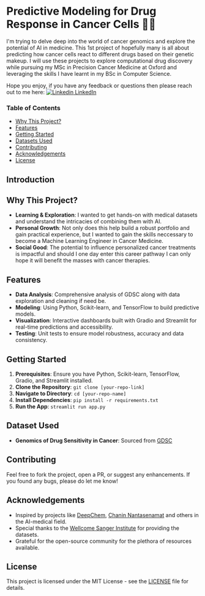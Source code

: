 # Predictive Modeling for Drug Response in Cancer Cells 🧬💊


I'm trying to delve deep into the world of cancer genomics and explore the potential of AI in medicine. 
This 1st project of hopefully many is all about predicting how cancer cells react to different drugs based on their genetic makeup. 
I will use these projects to explore computational drug discovery while pursuing my MSc in Precision Cancer Medicine at Oxford and leveraging the skills I have learnt in my BSc in Computer Science.


Hope you enjoy, if you have any feedback or questions then please reach out to me here: [![Linkedin](https://i.stack.imgur.com/gVE0j.png) LinkedIn](https://www.linkedin.com/in/shaw-chifamba-8b0784113/) 

### Table of Contents
- [Why This Project?](#why-this-project)
- [Features](#features)
- [Getting Started](#getting-started)
- [Datasets Used](#dataset-used)
- [Contributing](#contributing)
- [Acknowledgements](#acknowledgements)
- [License](#license)

## Introduction


## Why This Project?
- **Learning & Exploration**: I wanted to get hands-on with medical datasets and understand the intricacies of combining them with AI.
- **Personal Growth**: Not only does this help build a robust portfolio and gain practical experience, but I wanted to gain the skills neccessary to become a Machine Learning Engineer in Cancer Medicine.
- **Social Good**: The potential to influence personalized cancer treatments is impactful and should I one day enter this career pathway I can only hope it will benefit the masses with cancer therapies.

## Features
- **Data Analysis**: Comprehensive analysis of GDSC along with data exploration and cleaning if need be.
- **Modeling**: Using Python, Scikit-learn, and TensorFlow to build predictive models.
- **Visualization**: Interactive dashboards built with Gradio and Streamlit for real-time predictions and accessibility.
- **Testing**: Unit tests to ensure model robustness, accuracy and data consistency.

## Getting Started
1. **Prerequisites**: Ensure you have Python, Scikit-learn, TensorFlow, Gradio, and Streamlit installed.
2. **Clone the Repository**: `git clone [your-repo-link]`
3. **Navigate to Directory**: `cd [your-repo-name]`
4. **Install Dependencies**: `pip install -r requirements.txt`
5. **Run the App**: `streamlit run app.py`

## Dataset Used
- **Genomics of Drug Sensitivity in Cancer**: Sourced from [GDSC](https://www.cancerrxgene.org/)

## Contributing
Feel free to fork the project, open a PR, or suggest any enhancements. If you found any bugs, please do let me know!

## Acknowledgements
- Inspired by projects like [DeepChem](https://deepchem.io/), [Chanin Nantasenamat](https://github.com/dataprofessor) and others in the AI-medical field.
- Special thanks to the [Wellcome Sanger Institute](https://www.sanger.ac.uk/) for providing the datasets.
- Grateful for the open-source community for the plethora of resources available.

## License
This project is licensed under the MIT License - see the [LICENSE](/LICENSE) file for details.

